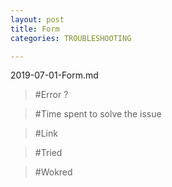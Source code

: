 ```yaml
---
layout: post
title: Form
categories: TROUBLESHOOTING

---
```


2019-07-01-Form.md


> #Error ?




> #Time spent to solve the issue




> #Link




> #Tried




> #Wokred 
